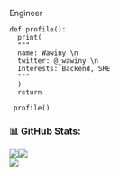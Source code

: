 Engineer
```
def profile():
  print(
  """
  name: Wawiny \n
  twitter: @_wawiny \n
  Interests: Backend, SRE
  """
  )
  return 
  
 profile()
```

### 📊 GitHub Stats:
![](https://github-readme-stats.vercel.app/api?username=WawinyEdwin&theme=vue-dark&hide_border=false&include_all_commits=true&count_private=true)![](https://github-readme-streak-stats.herokuapp.com/?user=WawinyEdwin&theme=vue-dark&hide_border=false)<br/>
![](https://github-readme-stats.vercel.app/api/top-langs/?username=WawinyEdwin&theme=vue-dark&hide_border=false&include_all_commits=true&count_private=true&layout=compact)


<!---
WawinyEdwin/WawinyEdwin is a ✨ special ✨ repository because its `README.md` (this file) appears on your GitHub profile.
You can click the Preview link to take a look at your changes.
--->
